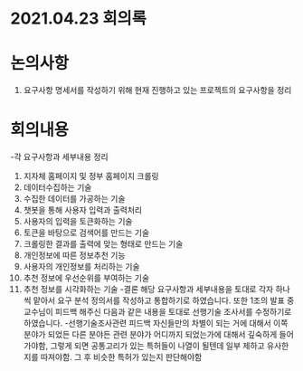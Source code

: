 # 2021.04.23 회의록

# 논의사항
1. 요구사항 명세서를 작성하기 위해 현재 진행하고 있는 프로젝트의 요구사항을 정리
# 회의내용
-각 요구사항과 세부내용 정리
1. 지자체 홈페이지 및 정부 홈페이지 크롤링
  1. 데이터수집하는 기술
  1. 수집한 데이터를 가공하는 기술
1. 챗봇을 통해 사용자 입력과 출력처리
  1. 사용자의 입력을 토큰화하는 기술
  1. 토큰을 바탕으로 검색어를 만드는 기술
  1. 크롤링한 결과를 출력에 맞는 형태로 만드는 기술
1. 개인정보에 따른 정보추천 기능
  1. 사용자의 개인정보를 처리하는 기술
  1. 추천 정보에 우선순위를 부여하는 기술
  1. 추천 정보를 시각화하는 기술
-결론
  해당 요구사항과 세부내용을 토대로 각자 하나씩 맡아서 요구 분석 정의서를 작성하고 통합하기로 하였습니다. 또한 1조의 발표 중 교수님이 피드백 해주신 다음과 같은 내용을 토대로 선행기술 조사서를 수정하기로 하였습니다.
-선행기술조사관련 피드백
  자신들만의 차별이 되는 거에 대해서 이쪽 분야가 되었든 다른 분야든 관련 분야가 어디까지 되었는가에 대해서 깊숙하게 들어가야함, 그렇게 되면 공통고리가 있는 특허들이 나열이 될텐데 일부 제하고 유사한지를 따져야함. 그 후 비슷한 특허가 있는지 판단해야함
